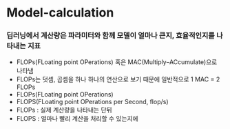 # Model-calculation

### 딥러닝에서 계산량은 파라미터와 함께 모델이 얼마나 큰지, 효율적인지를 나타내는 지표
* FLOPs(FLoating point OPerations) 혹은 MAC(Multiply–ACcumulate)으로 나타냄
* FLOPs는 덧셈, 곱셈을 하나 하나의 연산으로 보기 때문에 일반적으로 1 MAC = 2 FLOPs
* FLOPs(FLoating point OPerations)
* FLOPS(FLoating point OPerations per Second, flop/s)
* FLOPs : 실제 계산량을 나타내는 단뒤
* FLOPS : 얼마나 빨리 계산을 처리할 수 있는지에 
